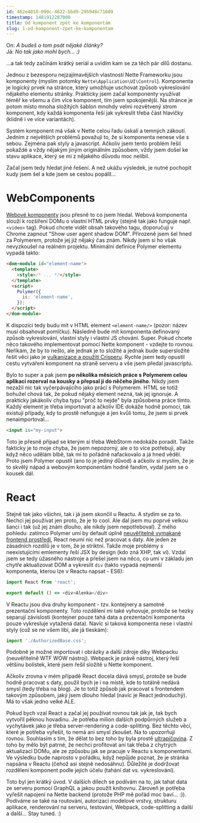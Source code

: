 ```yaml
---
id: 462e4010-090c-4622-bbd9-295948c71609
timestamp: 1481912287000
title: Od komponent zpět ke komponentám
slug: 1-od-komponent-zpet-ke-komponentam
---
```

On: *A budeš o tom psát nějaké články?*<br>
Já: *No tak jako mohl bych... :)*

...a tak tedy začínám krátký seriál a uvidím kam se za těch pár dílů dostanu.

Jednou z bezesporu nejzajímavějších vlastností Nette Frameworku jsou komponenty (myslím potomky `Nette\Application\UI\Control`). Komponenta je logický prvek na stránce, který umožňuje uschovat způsob vykreslování nějakého elementu stránky. Prakticky jsem začal komponenty využívat téměř ke všemu a čím více komponent, tím jsem spokojenější. Na stránce je potom místo mnoha složitých šablon mnohdy velmi rozvětvený strom komponent, kdy každá komponenta řeší jak vykreslit třeba část hlavičky (klidně i ve více variantách).

Systém komponent má však v Nette celou řadu úskalí a temných zákoutí. Jedním z největších problémů považuji to, že si komponenta nenese vše s sebou. Zejména pak styly a javascript. Ačkoliv jsem tento problém řešil pokaždé a vždy nějakým jiným originálním způsobem, vždy jsem došel ke stavu aplikace, který se mi z nějakého důvodu moc nelíbil.

Začal jsem tedy hledat jiné řešení. A než ukážu výsledek, je nutné pochopit kudy jsem šel a kde jsem se cestou popálil...

# WebComponents

[Webové komponenty](http://webcomponents.org/) jsou přesně to co jsem hledal. Webová komponenta slouží k rozšíření DOMu o vlastní HTML prvky (stejně tak jako funguje např. `<video>` tag). Pokud chcete vidět obsah takového tagu, doporučuji v Chrome zapnout "Show user agent shadow DOM". Přirozeně jsem šel hned za Polymerem, protože jej již nějaký čas znám. Nikdy jsem si ho však nevyzkoušel na reálném projektu. Minimální definice Polymer elementu vypadá takto:

```html
<dom-module id="element-name">
  <template>
    <style>/* ... */</style>
  </template>
  <script>
    Polymer({
      is: 'element-name',
    });
  </script>
</dom-module>
```

K dispozici tedy budu mít v HTML element `<element-name/>` (pozor: název musí obsahovat pomlčku). Následně bude mít komponenta definovaný způsob vykreslování, vlastní styly i vlastní JS chování. Super. Pokud chcete něco takového implementovat pomocí Nette komponent - vzdejte to rovnou. Neříkám, že by to nešlo, ale jednak je to složité a jednak bude supersložité řešit věci jako je [vulkanizace a použití Crisperu](https://www.polymer-project.org/1.0/docs/tools/optimize-for-production). Rychle jsem tedy opustil cestu vytváření komponent na straně serveru a vše jsem předal javascriptu.

Bylo to super a pak jsem **po několika měsících práce s Polymerem celou aplikaci rozerval na kousky a přepsal ji do něčeho jiného**. Nikdy jsem nezažil nic tak vyčerpávajícího jako práci s Polymerem. HTML se totiž bohužel chová tak, že pokud nějaký element nezná, tak jej ignoruje. A prakticky jakákoliv chyba typu "proč to nejde" byla způsobena práce tímto. Každý element je třeba importovat a ačkoliv IDE dokáže hodně pomoci, tak existují případy, kdy to prostě nefunguje a jen kvůli tomu, že jsem si prvek nenaimportoval...

```html
<input is="my-input">
```

Toto je přesně případ se kterým si třeba WebStorm nedokáže poradit. Takže fakticky je to moje chyba, že jsem nepozorný, ale o to více potřebuji, aby když něco udělám blbě, tak mi to pořádně nafackovalo a já hned věděl. Proto jsem Polymer opustil (ano to je jediný důvod) a ačkoliv si myslím, že je to skvělý nápad a webovým komponentám hodně fandím, vydal jsem se o kousek dál.

# React

Stejně tak jako všichni, tak i já jsem skončil u Reactu. A stydím se za to. Nechci jej používat jen proto, že je to cool. Ale dal jsem mu poprvé velkou šanci i tak (už jej znám dlouho, ale nikdy jsem nepotřeboval). Z mého pohledu: zatímco Polymer umí by default úplně [neuvěřitelně vymakané frontend prostředí](https://beta.webcomponents.org/collection/Polymer/elements), React neumí nic než pracovat s daty. Ale jeden ze zásadních rozdílů je v tom, že je striktní. Takže moje problémy s neexistujícími emlementy řeší JSX by design (kdo zná XHP, tak ví). Vzdal jsem se tedy úžasného nástroje a přešel jsem na něco, co umí v základu jen chytře aktualizovat DOM a vykreslit `div` (takto vypadá nejmenší komponenta, kterou lze v Reactu napsat - ES6):

```js
import React from 'react';

export default () => <div>Alenka</div>
```

V Reactu jsou dva druhy komponent - tzv. kontejnery a samotné prezentační komponenty. Toto rozdělení mi také vyhovuje, protože se hezky separují závislosti (kontejner pouze tahá data a prezentační komponenta pouze vykresluje vytažená data). Navíc si taková komponenta nese i vlastní styly (což se ne všem líbí, ale já tleskám):

```js
import './AuthorizedBase.css';
```

Podobně je možné importovat i obrázky a další zdroje díky Webpacku (neuvěřitelně WTF WOW nástroj). Webpack je právě nástroj, který řeší většinu bolístek, které jsem řešil složitě u Nette komponent.

Ačkoliv zrovna v mém případě React docela dává smysl, protože se bude hodně pracovat s daty, použil bych je i na místě, kde to totálně nedává smysl (tedy třeba na blog). Je to totiž způsob jak pracovat s frontendem takovým způsobem, jaký jsem dlouho hledal (navíc je React jednoduchý). Má to však jedno velké ALE.

Pokud bych vzal React a začal jej používat rovnou tak jak je, tak bych vytvořil pěknou hovadinu. Je potřeba milion dalších podpůrných služeb a vychytávek jako je třeba server-rendering a code-splitting. Bez těchto věcí, které je potřeba vyřešit, to nemá ani smysl zkoušet. Na to upozorňuji rovnou. Souhlasím s tím, že dělat to bez toho by byla prostě [ultrapíčovina](https://medium.com/@vojta/airbanko-v%C3%ADte-pro%C4%8D-m%C3%A1te-posran%C3%BD-web-629d96946576#.tshx84cqg). Z toho by mělo být patrné, že nechci profitovat ani tak třeba z chytrých aktualizací DOMu, ale ze způsobu jak se pracuje v Reactu s komponentami. Ve výsledku bude naprosto v pořádku, když nepůjde poznat, že je stránka napsána v Reactu (čehož asi stejně nedosáhnu). Důležité je dodržovat rozdělení komponent podle jejich účelu (tahání dat vs. vykreslování).

Toto byl jen krátký úvod. V dalších dílech se podívám na to, jak tahat data ze serveru pomocí GraphQL a jakou použít knihovnu. Zároveň je potřeba vyřešit napojení na Nette backend (protože PHP mě pořád moc baví... :)). Podíváme se také na routování, autorizaci modelové vrstvy, strukturu aplikace, renderování na serveru, testování, Webpack, code-splitting a další a další... Stay tuned. :)